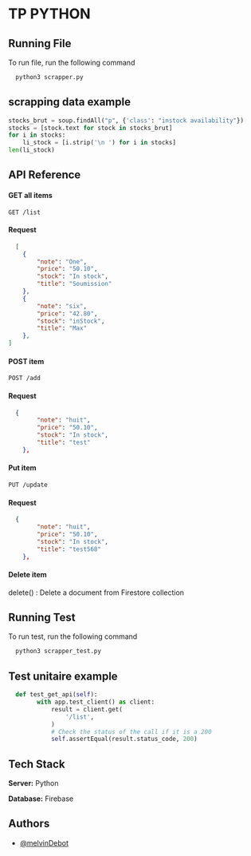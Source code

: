 
# TP PYTHON

## Running File

To run file, run the following command

```python
  python3 scrapper.py
```

## scrapping data example

```python
stocks_brut = soup.findAll("p", {'class': "instock availability"})
stocks = [stock.text for stock in stocks_brut]
for i in stocks:
    li_stock = [i.strip('\n ') for i in stocks]
len(li_stock)
```
## API Reference

#### GET all items
`GET /list`
#### Request
```json
  [
    {
        "note": "One",
        "price": "50.10",
        "stock": "In stock",
        "title": "Soumission"
    },
    {
        "note": "six",
        "price": "42.80",
        "stock": "inStock",
        "title": "Max"
    },
]
```

#### POST item
`POST /add`
#### Request
```json
  {
        "note": "huit",
        "price": "50.10",
        "stock": "In stock",
        "title": "test"
    },
```

#### Put item

`PUT /update`
#### Request
```json
  {
        "note": "huit",
        "price": "50.10",
        "stock": "In stock",
        "title": "test568"
    },
```

#### Delete item
delete() : Delete a document from Firestore collection

## Running Test

To run test, run the following command

```python
  python3 scrapper_test.py
```

## Test unitaire example

```python
  def test_get_api(self):
        with app.test_client() as client:
            result = client.get(
                '/list',
            )
            # Check the status of the call if it is a 200
            self.assertEqual(result.status_code, 200)
```
## Tech Stack

**Server:** Python

**Database:** Firebase

## Authors

- [@melvinDebot](https://github.com/melvinDebot?tab=repositories)


